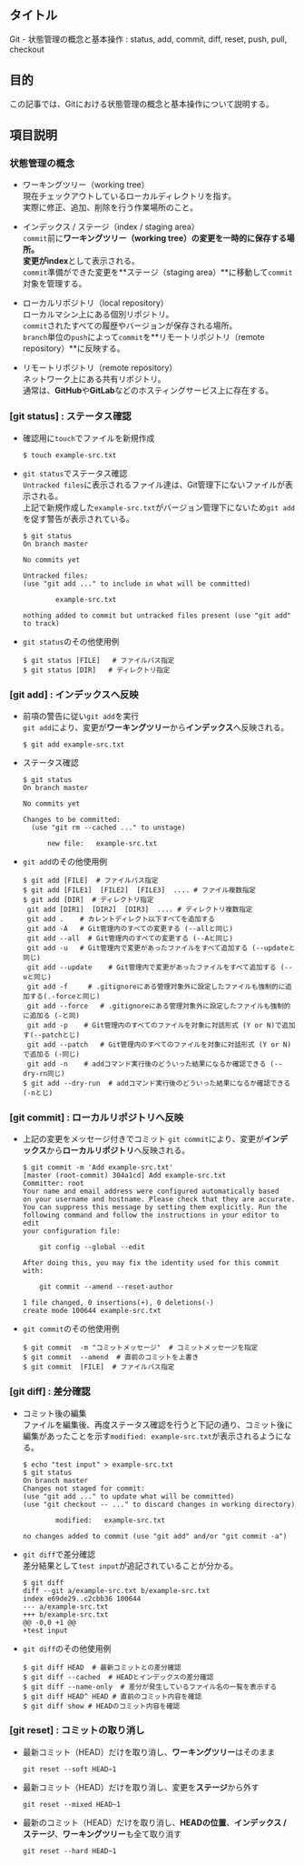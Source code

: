 ## タイトル
Git - 状態管理の概念と基本操作 : status, add, commit, diff, reset, push, pull, checkout

## 目的
この記事では、Gitにおける状態管理の概念と基本操作について説明する。

## 項目説明
### 状態管理の概念
- ワーキングツリー（working tree）<br>
現在チェックアウトしているローカルディレクトリを指す。<br>
実際に修正、追加、削除を行う作業場所のこと。

- インデックス / ステージ（index / staging area）<br>
`commit`前に**ワーキングツリー（working tree）**の変更を一時的に保存する場所。<br>
変更が**index**として表示される。<br>
`commit`準備ができた変更を**ステージ（staging area）**に移動して`commit`対象を管理する。

- ローカルリポジトリ（local repository）<br>
ローカルマシン上にある個別リポジトリ。<br>
`commit`されたすべての履歴やバージョンが保存される場所。<br>
`branch`単位の`push`によって`commit`を**リモートリポジトリ（remote repository）**に反映する。

- リモートリポジトリ（remote repository）<br>
ネットワーク上にある共有リポジトリ。<br>
通常は、**GitHub**や**GitLab**などのホスティングサービス上に存在する。

### [git status] : ステータス確認
- 確認用に`touch`でファイルを新規作成
  ```
  $ touch example-src.txt
  ```
- `git status`でステータス確認<br>
`Untracked files`に表示されるファイル達は、Git管理下にないファイルが表示される。<br>
上記で新規作成した`example-src.txt`がバージョン管理下にないため`git add`を促す警告が表示されている。<br>
  ```
  $ git status
  On branch master

  No commits yet

  Untracked files:
  (use "git add ..." to include in what will be committed)

          example-src.txt

  nothing added to commit but untracked files present (use "git add" to track)
  ```

- `git status`のその他使用例
  ```
  $ git status [FILE]   # ファイルパス指定
  $ git status [DIR]   # ディレクトリ指定
  ```

### [git add] : インデックスへ反映
- 前項の警告に従い`git add`を実行<br>
`git add`により、変更が**ワーキングツリー**から**インデックス**へ反映される。<br>
  ```
  $ git add example-src.txt
  ```

- ステータス確認<br>
  ```
  $ git status
  On branch master

  No commits yet

  Changes to be committed:
    (use "git rm --cached ..." to unstage)

        new file:   example-src.txt
  ```

- `git add`のその他使用例
  ```
  $ git add [FILE]  # ファイルパス指定
  $ git add [FILE1]  [FILE2]  [FILE3]  .... # ファイル複数指定
  $ git add [DIR]  # ディレクトリ指定
   git add [DIR1]  [DIR2]  [DIR3]  .... # ディレクトリ複数指定
   git add .    # カレントディレクト以下すべてを追加する
   git add -A   # Git管理内のすべての変更する (--allと同じ)
   git add --all  # Git管理内のすべての変更する (--Aと同じ)
   git add -u   # Git管理内で変更があったファイルをすべて追加する (--updateと同じ)
   git add --update    # Git管理内で変更があったファイルをすべて追加する (--uと同じ)
   git add -f     # .gitignoreにある管理対象外に設定したファイルも強制的に追加する(.-forceと同じ)
   git add --force   # .gitignoreにある管理対象外に設定したファイルも強制的に追加る (-と同)
   git add -p    # Git管理内のすべてのファイルを対象に対話形式 (Y or N)で追加す(--patchとじ)
   git add --patch   # Git管理内のすべてのファイルを対象に対話形式 (Y or N)で追加る (-同じ)
   git add -n    # addコマンド実行後のどういった結果になるか確認できる (--dry-rn同じ)
  $ git add --dry-run  # addコマンド実行後のどういった結果になるか確認できる (-nとじ)
  ```

### [git commit] : ローカルリポジトリへ反映
- 上記の変更をメッセージ付きでコミット
`git commit`により、変更が**インデックス**から**ローカルリポジトリ**へ反映される。<br>
  ```
  $ git commit -m 'Add example-src.txt'
  [master (root-commit) 304a1cd] Add example-src.txt
  Committer: root 
  Your name and email address were configured automatically based
  on your username and hostname. Please check that they are accurate.
  You can suppress this message by setting them explicitly. Run the
  following command and follow the instructions in your editor to edit
  your configuration file:

      git config --global --edit

  After doing this, you may fix the identity used for this commit with:

      git commit --amend --reset-author

  1 file changed, 0 insertions(+), 0 deletions(-)
  create mode 100644 example-src.txt
  ```

- `git commit`のその他使用例<br>
  ```
  $ git commit  -m "コミットメッセージ"  # コミットメッセージを指定
  $ git commit  --amend  # 直前のコミットを上書き
  $ git commit  [FILE]  # ファイルパス指定
  ```

### [git diff] : 差分確認
- コミット後の編集<br>
ファイルを編集後、再度ステータス確認を行うと下記の通り、コミット後に編集があったことを示す`modified: example-src.txt`が表示されるようになる。<br>
  ```
  $ echo "test input" > example-src.txt
  $ git status
  On branch master
  Changes not staged for commit:
  (use "git add ..." to update what will be committed)
  (use "git checkout -- ..." to discard changes in working directory)

          modified:   example-src.txt

  no changes added to commit (use "git add" and/or "git commit -a")
  ```

- `git diff`で差分確認<br>
差分結果として`test input`が追記されていることが分かる。<br>
  ```
  $ git diff
  diff --git a/example-src.txt b/example-src.txt
  index e69de29..c2cbb36 100644
  --- a/example-src.txt
  +++ b/example-src.txt
  @@ -0,0 +1 @@
  +test input
  ```

- `git diff`のその他使用例
  ```
  $ git diff HEAD  # 最新コミットとの差分確認
  $ git diff --cached  # HEADとインデックスの差分確認
  $ git diff --name-only  # 差分が発生しているファイル名の一覧を表示する
  $ git diff HEAD^ HEAD # 直前のコミット内容を確認
  $ git diff show # HEADのコミット内容を確認
  ```

### [git reset] : コミットの取り消し
- 最新コミット（HEAD）だけを取り消し、**ワーキングツリー**はそのまま<br>
  ```
  git reset --soft HEAD~1
  ```

- 最新コミット（HEAD）だけを取り消し、変更を**ステージ**から外す<br>
  ```
  git reset --mixed HEAD~1
  ```

- 最新のコミット（HEAD）だけを取り消し、**HEADの位置**、**インデックス / ステージ**、**ワーキングツリー**も全て取り消す<br>
  ```
  git reset --hard HEAD~1
  ```
